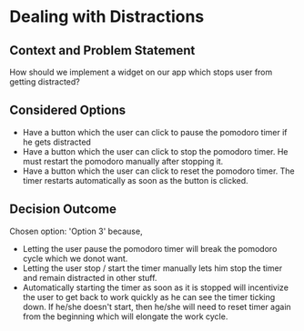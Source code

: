 # Dealing with Distractions 

## Context and Problem Statement

How should we implement a widget on our app which stops user from getting distracted?

## Considered Options

* Have a button which the user can click to pause the pomodoro timer if he gets distracted
* Have a button which the user can click to stop the pomodoro timer. He must restart the pomodoro manually after stopping it.
* Have a button which the user can click to reset the pomodoro timer. The timer restarts automatically as soon as the button is clicked.

## Decision Outcome

Chosen option: 'Option 3' because,

* Letting the user pause the pomodoro timer will break the pomodoro cycle which we donot want.
* Letting the user stop / start the timer manually lets him stop the timer and remain distracted in other stuff.
* Automatically starting the timer as soon as it is stopped will incentivize the user to get back to work quickly as he can see the timer ticking down. If he/she doesn't start, then he/she will need to reset timer again from the beginning which will elongate the work cycle.
